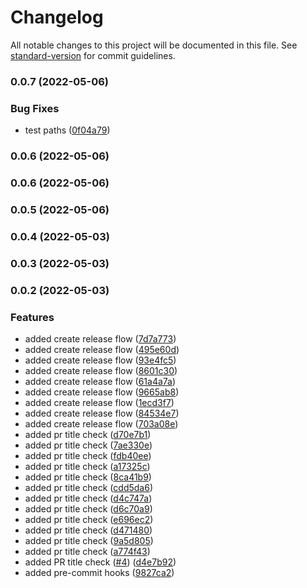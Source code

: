 # Changelog

All notable changes to this project will be documented in this file. See [standard-version](https://github.com/conventional-changelog/standard-version) for commit guidelines.

### 0.0.7 (2022-05-06)


### Bug Fixes

* test paths ([0f04a79](https://github.com/modusbox/typescript-svc-template/commit/0f04a79a7e3a9138ac13d957879ee9558dd7f4f8))

### 0.0.6 (2022-05-06)

### 0.0.6 (2022-05-06)

### 0.0.5 (2022-05-06)

### 0.0.4 (2022-05-03)

### 0.0.3 (2022-05-03)

### 0.0.2 (2022-05-03)


### Features

* added create release flow ([7d7a773](https://github.com/shashi165/typescript-svc-template/commit/7d7a77388dc8fd7552c6becd620d425e7aa7146b))
* added create release flow ([495e60d](https://github.com/shashi165/typescript-svc-template/commit/495e60d04527129d27b5b19e0648a0de0955e934))
* added create release flow ([93e4fc5](https://github.com/shashi165/typescript-svc-template/commit/93e4fc5d1b7e58510330ff85fc102fb88e1fbc4b))
* added create release flow ([8601c30](https://github.com/shashi165/typescript-svc-template/commit/8601c309a9b1535c1e573720142a78f4d9e6d31b))
* added create release flow ([61a4a7a](https://github.com/shashi165/typescript-svc-template/commit/61a4a7a3223fad2b12d7febfe07851aaf8dc3d60))
* added create release flow ([9665ab8](https://github.com/shashi165/typescript-svc-template/commit/9665ab82736f56f1f0b1a98a40f5022322353afd))
* added create release flow ([1ecd3f7](https://github.com/shashi165/typescript-svc-template/commit/1ecd3f7b13a5e65efc6fb3751362e9382f54d48b))
* added create release flow ([84534e7](https://github.com/shashi165/typescript-svc-template/commit/84534e7c584fbc6740b471f546daf0e69bc4ae22))
* added create release flow ([703a08e](https://github.com/shashi165/typescript-svc-template/commit/703a08ecc37f4db11f96a8455232a7c2f0662a33))
* added pr title check ([d70e7b1](https://github.com/shashi165/typescript-svc-template/commit/d70e7b122563c87be61cf3b53b6df5193cc75ce1))
* added pr title check ([7ae330e](https://github.com/shashi165/typescript-svc-template/commit/7ae330e522e43b9079133c1fceae77865f6aadae))
* added pr title check ([fdb40ee](https://github.com/shashi165/typescript-svc-template/commit/fdb40eea5a5624908969c0ca2d2a83e8b7b555df))
* added pr title check ([a17325c](https://github.com/shashi165/typescript-svc-template/commit/a17325cc1ec02c9d4ecc38aa4ad3ba780470d414))
* added pr title check ([8ca41b9](https://github.com/shashi165/typescript-svc-template/commit/8ca41b93d747a19cb68c35c39f318f03c3d589a3))
* added pr title check ([cdd5da6](https://github.com/shashi165/typescript-svc-template/commit/cdd5da65826d2714526528d5ed56365940d7cee3))
* added pr title check ([d4c747a](https://github.com/shashi165/typescript-svc-template/commit/d4c747aed0f5a181df613c0ba6c748a43ead5b71))
* added pr title check ([d6c70a9](https://github.com/shashi165/typescript-svc-template/commit/d6c70a9858aa9616ead728463484fb00a29e6a10))
* added pr title check ([e696ec2](https://github.com/shashi165/typescript-svc-template/commit/e696ec250276d6c5acf975a2bbd761ac32cff3e0))
* added pr title check ([d471480](https://github.com/shashi165/typescript-svc-template/commit/d471480479dfaa40ad6707e22e81dd43984ebf5b))
* added pr title check ([9a5d805](https://github.com/shashi165/typescript-svc-template/commit/9a5d805e273a37101178a42f0d100b5d617afa45))
* added pr title check ([a774f43](https://github.com/shashi165/typescript-svc-template/commit/a774f43904774bb8c2a4183a2d818d5d90e9a237))
* added PR title check ([#4](https://github.com/shashi165/typescript-svc-template/issues/4)) ([d4e7b92](https://github.com/shashi165/typescript-svc-template/commit/d4e7b921c5082c855c20db54e772a451c9202fed))
* added pre-commit hooks ([9827ca2](https://github.com/shashi165/typescript-svc-template/commit/9827ca2d810a462d9df14aa79943487ec72b0647))
